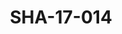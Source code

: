 ---
pid: SHA-17-014
title: SHA-17-014
language: en
collection: Sharhabil Ahmed
original_label: 
rights: Sharhabil Ahmed
location_of_original: Sharhabil Ahmed
photographer_or_studio: Studio Jack Kuwait
scanned_from: photograph 12 by 16.8
_date: '1964'
location: Kuwait
description: Ahmed al Sharif al Habib commander of Sudanese troops stationed in Kuwait
  and Kuwaiti officials
additional_notes: 
permission_display: 'yes'
on_server: 'no'
on_website: 'no'
permalink: /photopages/en/SHA-17-014.html
layout: photo-page
---